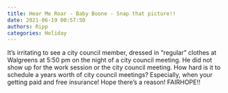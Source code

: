 ```yaml
---
title: Hear Me Roar - Baby Boone - Snap that picture!!
date: 2021-06-19 00:57:50
authors: Ripp
categories: Holiday
---
```


 It’s irritating to see a city council member, dressed in “regular” clothes at Walgreens at 5:50 pm on the night of a city council meeting. He did not show up for the work session or the city council meeting.  How hard is it to schedule a years worth of city council meetings? Especially, when your getting paid and free insurance! Hope there’s a reason!  FAIRHOPE!!